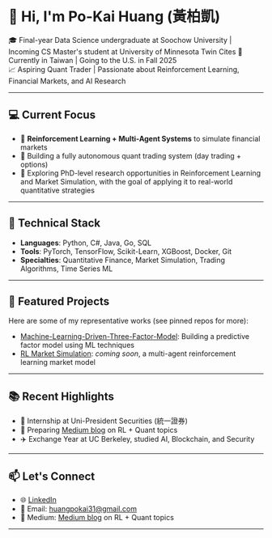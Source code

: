 # 👋 Hi, I'm Po-Kai Huang (黃柏凱)

🎓 Final-year Data Science undergraduate at Soochow University | Incoming CS Master's student at University of Minnesota Twin Cites
📍 Currently in Taiwan | Going to the U.S. in Fall 2025  
📈 Aspiring Quant Trader | Passionate about Reinforcement Learning, Financial Markets, and AI Research

---

## 💻 Current Focus
- 🔬 **Reinforcement Learning + Multi-Agent Systems** to simulate financial markets
- 🤖 Building a fully autonomous quant trading system (day trading + options)
- 🧠 Exploring PhD-level research opportunities in Reinforcement Learning and Market Simulation, with the goal of applying it to real-world quantitative strategies

---

## 🔧 Technical Stack
- **Languages**: Python, C#, Java, Go, SQL
- **Tools**: PyTorch, TensorFlow, Scikit-Learn, XGBoost, Docker, Git
- **Specialties**: Quantitative Finance, Market Simulation, Trading Algorithms, Time Series ML

---

## 🚀 Featured Projects
Here are some of my representative works (see pinned repos for more):

- [Machine-Learning-Driven-Three-Factor-Model](https://github.com/PoKai-H/Machine-Learning-Driven-Three-Factor-Model): Building a predictive factor model using ML techniques
- [RL Market Simulation](https://github.com/PoKai-H/rl-market-simulation): *coming soon*, a multi-agent reinforcement learning market model

---

## 📚 Recent Highlights
- 💼 Internship at Uni-President Securities (統一證券)
- 🔁 Preparing [Medium blog](https://medium.com/@huangpokai31) on RL + Quant topics
- ✈️ Exchange Year at UC Berkeley, studied AI, Blockchain, and Security

---

## 📫 Let's Connect
- 🌐 [LinkedIn](https://www.linkedin.com/in/po-kai-huang-25608b163/)
- 📩 Email: huangpokai31@gmail.com
- 🧠 Medium: [Medium blog](https://medium.com/@huangpokai31) on RL + Quant topics

---
